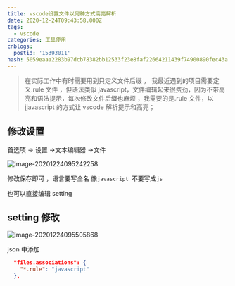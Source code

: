 ```yaml
---
title: vscode设置文件以何种方式高亮解析
date: 2020-12-24T09:43:58.000Z
tags:
  - vscode
categories: 工具使用
cnblogs:
  postid: '15393011'
hash: 5059eaaa2283b97dcb78382bb12533f23e8faf22664211439f74900890fec43a
---
```


> 在实际工作中有时需要用到只定义文件后缀 ， 我最近遇到的项目需要定义.rule 文件 ，但语法类似 javascript，文件编辑起来很费劲，因为不带高亮和语法提示，每次修改文件后缀也麻烦 ，我需要的是.rule 文件，以 jjavascript 的方式让 vscode 解析提示和高亮；

## 修改设置

首选项 -> 设置 ->文本编辑器 ->文件

![image-20201224095242258](https://s2.loli.net/2023/01/13/2aWGY8pykTFzhsA.png)

修改保存即可 ，语言要写全名 像`javascript `不要写成`js`

也可以直接编辑 setting

## setting 修改

![image-20201224095505868](https://s2.loli.net/2023/01/13/ZhSr1I4E72PyqVp.png)

json 中添加

```json
  "files.associations": {
    "*.rule": "javascript"
  },
```
